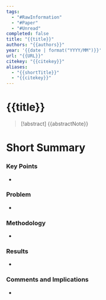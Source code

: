 ```yaml
---
tags:
  - "#RawInformation"
  - "#Paper"
  - "#Unread"
completed: false
title: "{{title}}"
authors: "{{authors}}"
year: '{{date | format("YYYY/MM")}}'
url: "{{URL}}"
citekey: "{{citekey}}"
aliases:
  - "{{shortTitle}}"
  - "{{citekey}}"
---
```


# {{title}}

> [!abstract]
> {{abstractNote}}


# Short Summary

### Key Points

- 

### Problem

- 

### Methodology

- 

### Results

 - 

### Comments and Implications

- 
